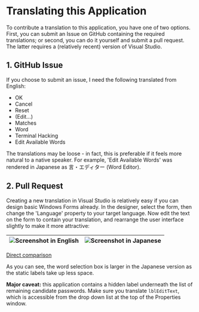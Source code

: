 ﻿# Translating this Application

To contribute a translation to this application, you have one of two options.
First, you can submit an Issue on GitHub containing the required translations;
or second, you can do it yourself and submit a pull request.  The latter
requires a (relatively recent) version of Visual Studio.

## 1. GitHub Issue

If you choose to submit an issue, I need the following translated from English:

* OK
* Cancel
* Reset
* (Edit...)
* Matches
* Word
* Terminal Hacking
* Edit Available Words

The translations may be loose - in fact, this is preferable if it feels more
natural to a native speaker.  For example, 'Edit Available Words' was rendered
in Japanese as 言・エディター (Word Editor).

## 2. Pull Request

Creating a new translation in Visual Studio is relatively easy if you can
design basic Windows Forms already.  In the designer, select the form, then
change the 'Language' property to your target language.  Now edit the text on
the form to contain your translation, and rearrange the user interface slightly
to make it more attractive:

![Screenshot in English](http://i.imgur.com/N6618Ug.png) | ![Screenshot in Japanese](http://i.imgur.com/9LsUj8t.png)
---------------------------|---------------------------------

[Direct comparison](http://imgur.com/a/X5zqX)

As you can see, the word selection box is larger in the Japanese version as the
static labels take up less space.

**Major caveat:** this application contains a hidden label underneath the list
of remaining candidate passwords.  Make sure you translate `lblEditText`, which
is accessible from the drop down list at the top of the Properties window.
